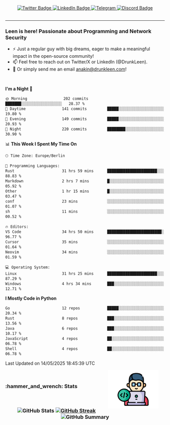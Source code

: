 <div id="badges" align="center">
  <a href="https://twitter.com/DrunkLeen">
    <img src="https://img.shields.io/badge/Twitter-blue?style=for-the-badge&logo=twitter&logoColor=white" alt="Twitter Badge"/>
  </a>
  <a href="https://www.instagram.com/reza.df.x">  
    <img src="https://img.shields.io/badge/LinkedIn-skyblue?style=for-the-badge&logo=LinkedIn&logoColor=black" alt="LinkedIn Badge"/>
  </a>
  <a href="http://telegram.me/rezadfx">
    <img src="https://img.shields.io/badge/Telegram-white?style=for-the-badge&logo=telegram&logoColor=blue" alt=Telegram Badge"/>
  </a>
  <a href="https://discord.com/users/DrunkLeen">
    <img src="https://img.shields.io/badge/Discord-gray?style=for-the-badge&logo=discord&logoColor=white" alt="Discord Badge"/>
  </a>
  <br>
  <img src="https://komarev.com/ghpvc/?username=drunkleen&style=flat-square&color=red" alt=""/>
</div>


---



### Leen is here! Passionate about Programming and Network Security

-	:zap: Just a regular guy with big dreams, eager to make a meaningful impact in the open-source community!
-	:mailbox: Feel free to reach out on Twitter/X or LinkedIn (@DrunkLeen).
-	:email: Or simply send me an email [anakin@drunkleen.com](mailto:anakin@drunkleen.com)!



<br>

<!-- <details>
<summary><b>:gear: &nbsp;Git statistics</b></summary>
<br>

[![Top Langs](https://github-readme-stats.vercel.app/api/top-langs/?username=drunkleen&layout=compact&theme=github_dark#gh-dark-mode-only)](https://github.com/drunkleen/github-readme-stats)
[![Top Langs](https://github-readme-stats.vercel.app/api/top-langs/?username=drunkleen&layout=compact&theme=vue#gh-light-mode-only)](https://github.com/drunkleen/github-readme-stats)
[![DrunkLeen's GitHub stats-Dark](https://github-readme-stats.vercel.app/api?username=drunkleen&show_icons=true&theme=github_dark#gh-dark-mode-only)](https://github.com/drunkleen/)
[![DrunkLeen's GitHub stats-Light](https://github-readme-stats.vercel.app/api?username=drunkleen&show_icons=true&theme=vue#gh-light-mode-only)](https://github.com/drunkleen/github-readme-stats)
[![willianrod's wakatime stats](https://github-readme-stats.vercel.app/api/wakatime?username=drunkleen&theme=github_dark#gh-dark-mode-only)](https://github.com/drunkleen/github-readme-stats)
[![willianrod's wakatime stats](https://github-readme-stats.vercel.app/api/wakatime?username=drunkleen&layout=compact&theme=vue#gh-light-mode-only)](https://github.com/drunkleen/github-readme-stats)

</details> -->


<!--START_SECTION:waka-->
**I'm a Night 🦉** 

```text
🌞 Morning                202 commits         ███████░░░░░░░░░░░░░░░░░░   28.37 % 
🌆 Daytime                141 commits         █████░░░░░░░░░░░░░░░░░░░░   19.80 % 
🌃 Evening                149 commits         █████░░░░░░░░░░░░░░░░░░░░   20.93 % 
🌙 Night                  220 commits         ████████░░░░░░░░░░░░░░░░░   30.90 % 
```


📊 **This Week I Spent My Time On** 

```text
🕑︎ Time Zone: Europe/Berlin

💬 Programming Languages: 
Rust                     31 hrs 59 mins      ██████████████████████░░░   88.83 % 
Markdown                 2 hrs 7 mins        █░░░░░░░░░░░░░░░░░░░░░░░░   05.92 % 
Other                    1 hr 15 mins        █░░░░░░░░░░░░░░░░░░░░░░░░   03.47 % 
conf                     23 mins             ░░░░░░░░░░░░░░░░░░░░░░░░░   01.07 % 
sh                       11 mins             ░░░░░░░░░░░░░░░░░░░░░░░░░   00.52 % 

🔥 Editors: 
VS Code                  34 hrs 50 mins      ████████████████████████░   96.77 % 
Cursor                   35 mins             ░░░░░░░░░░░░░░░░░░░░░░░░░   01.64 % 
Neovim                   34 mins             ░░░░░░░░░░░░░░░░░░░░░░░░░   01.59 % 

💻 Operating System: 
Linux                    31 hrs 25 mins      ██████████████████████░░░   87.29 % 
Windows                  4 hrs 34 mins       ███░░░░░░░░░░░░░░░░░░░░░░   12.71 % 
```

**I Mostly Code in Python** 

```text
Go                       12 repos            █████░░░░░░░░░░░░░░░░░░░░   20.34 % 
Rust                     8 repos             ███░░░░░░░░░░░░░░░░░░░░░░   13.56 % 
Java                     6 repos             ███░░░░░░░░░░░░░░░░░░░░░░   10.17 % 
JavaScript               4 repos             ██░░░░░░░░░░░░░░░░░░░░░░░   06.78 % 
Shell                    4 repos             ██░░░░░░░░░░░░░░░░░░░░░░░   06.78 % 
```




 Last Updated on 14/05/2025 18:45:39 UTC
<!--END_SECTION:waka-->

<img align='right' height='120' style="margin-right:20px" src='assets/img/programmer.png' alt='Programmer'>


<p align="center">
<br>
<summary><h3><b>:hammer_and_wrench: Stats</b></h3></summary>
<br>

<h3 align="center">
  
![GitHub Stats](http://github-profile-summary-cards.vercel.app/api/cards/stats?username=drunkleen&theme=tokyonight) [![GitHub Streak](https://github-readme-streak-stats.herokuapp.com?user=drunkleen&theme=tokyonight&hide_border=true&date_format=j%20M%5B%20Y%5D&card_width=480)](https://git.io/streak-stats)
![GitHub Summary](http://github-profile-summary-cards.vercel.app/api/cards/profile-details?username=drunkleen&theme=tokyonight)

</h3>
